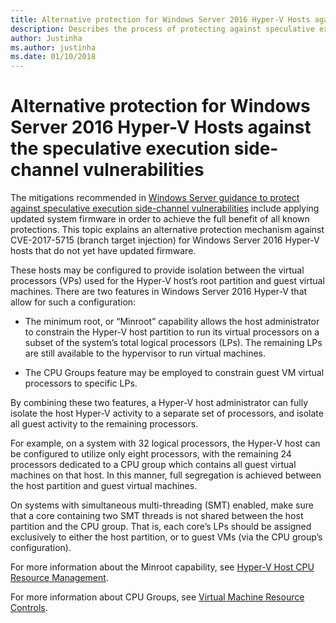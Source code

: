 ```yaml
---
title: Alternative protection for Windows Server 2016 Hyper-V Hosts against the speculative execution side-channel vulnerabilities
description: Describes the process of protecting against speculative execution side-channel vulnerabilities and explains alternative protection mechanisms.
author: Justinha
ms.author: justinha
ms.date: 01/10/2018
---
```


# Alternative protection for Windows Server 2016 Hyper-V Hosts against the speculative execution side-channel vulnerabilities

The mitigations recommended in [Windows Server guidance to protect against speculative execution side-channel vulnerabilities](https://support.microsoft.com/help/4072698/windows-server-guidance-to-protect-against-the-speculative-execution) include applying updated system firmware in order to achieve the full benefit of all known protections. This topic explains an alternative protection mechanism against CVE-2017-5715 (branch target injection) for Windows Server 2016 Hyper-V hosts that do not yet have updated firmware. 

These hosts may be configured to provide isolation between the virtual processors (VPs) used for the Hyper-V host’s root partition and guest virtual machines. There are two features in Windows Server 2016 Hyper-V that allow for such a configuration: 

- The minimum root, or “Minroot” capability allows the host administrator to constrain the Hyper-V host partition to run its virtual processors on a subset of the system’s total logical processors (LPs). The remaining LPs are still available to the hypervisor to run virtual machines. 

- The CPU Groups feature may be employed to constrain guest VM virtual processors to specific LPs. 

By combining these two features, a Hyper-V host administrator can fully isolate the host Hyper-V activity to a separate set of processors, and isolate all guest activity to the remaining processors. 

For example, on a system with 32 logical processors, the Hyper-V host can be configured to utilize only eight processors, with the remaining 24 processors dedicated to a CPU group which contains all guest virtual machines on that host. 
In this manner, full segregation is achieved between the host partition and guest virtual machines. 

On systems with simultaneous multi-threading (SMT) enabled, make sure that a core containing two SMT threads is not shared between the host partition and the CPU group. 
That is, each core’s LPs should be assigned exclusively to either the host partition, or to guest VMs (via the CPU group’s configuration). 

For more information about the Minroot capability, see [Hyper-V Host CPU Resource Management](/windows-server/virtualization/hyper-v/manage/manage-hyper-v-minroot-2016).  

For more information about CPU Groups, see [Virtual Machine Resource Controls](/windows-server/virtualization/hyper-v/manage/manage-hyper-v-cpugroups). 


